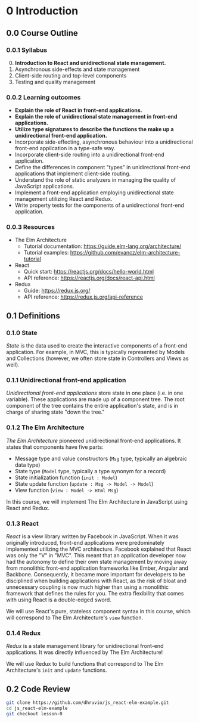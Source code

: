 # 0 Introduction

## 0.0 Course Outline

### 0.0.1 Syllabus

0. **Introduction to React and unidirectional state management.**
1. Asynchronous side-effects and state management
2. Client-side routing and top-level components
3. Testing and quality management

### 0.0.2 Learning outcomes

- **Explain the role of React in front-end applications.**
- **Explain the role of unidirectional state management in front-end applications.**
- **Utilize type signatures to describe the functions the make up a unidirectional front-end application.**
- Incorporate side-effecting, asynchronous behaviour into a unidirectional front-end application in a type-safe way.
- Incorporate client-side routing into a unidirectional front-end application.
- Define the differences in component "types" in unidirectional front-end applications that implement client-side routing.
- Understand the role of static analyzers in managing the quality of JavaScript applications.
- Implement a front-end application employing unidirectional state management utilizing React and Redux.
- Write property tests for the components of a unidirectional front-end application.

### 0.0.3 Resources

- The Elm Architecture
  - Tutorial documentation: https://guide.elm-lang.org/architecture/
  - Tutorial examples: https://github.com/evancz/elm-architecture-tutorial
- React
  - Quick start: https://reactjs.org/docs/hello-world.html
  - API reference: https://reactjs.org/docs/react-api.html
- Redux
  - Guide: https://redux.js.org/
  - API reference: https://redux.js.org/api-reference

## 0.1 Definitions

### 0.1.0 State

*State* is the data used to create the interactive components of a front-end application. For example, in MVC, this is typically represented by Models and Collections (however, we often store state in Controllers and Views as well).

### 0.1.1 Unidirectional front-end application

*Unidirectional front-end applications* store state in one place (i.e. in one variable). These applications are made up of a component tree. The root component of the tree contains the entire application's state, and is in charge of sharing state "down the tree."

### 0.1.2 The Elm Architecture

*The Elm Architecture* pioneered unidirectional front-end applications. It states that components have five parts:

- Message type and value constructors (`Msg` type, typically an algebraic data type)
- State type (`Model` type, typically a type synonym for a record)
- State initialization function (`init : Model`)
- State update function (`update : Msg -> Model -> Model`)
- View function (`view : Model -> Html Msg`)

In this course, we will implement The Elm Architecture in JavaScript using React and Redux.

### 0.1.3 React

*React* is a view library written by Facebook in JavaScript. When it was originally introduced, front-end applications were predominately implemented utilizing the MVC architecture. Facebook explained that React was only the "V" in "MVC". This meant that an application developer now had the autonomy to define their own state management by moving away from monolithic front-end application frameworks like Ember, Angular and Backbone. Consequently, it became more important for developers to be disciplined when building applications with React, as the risk of bloat and unnecessary coupling is now much higher than using a monolithic framework that defines the rules for you. The extra flexibility that comes with using React is a double-edged sword. 

We will use React's pure, stateless component syntax in this course, which will correspond to The Elm Architecture's `view` function.

### 0.1.4 Redux

*Redux* is a state management library for unidirectional front-end applications. It was directly influenced by The Elm Architecture!

We will use Redux to build functions that correspond to The Elm Architecture's `init` and `update` functions.

## 0.2 Code Review

```bash
git clone https://github.com/dhruvio/js_react-elm-example.git
cd js_react-elm-example
git checkout lesson-0
```
